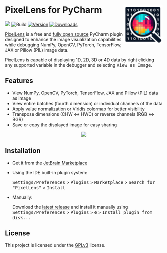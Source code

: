 # PixelLens for PyCharm <img src="src/main/resources/META-INF/pluginIcon.svg" align="right" width="25%"/>

<a href="https://paypal.me/rumswinkel"><img src="https://img.shields.io/static/v1?label=Donate&message=%E2%9D%A4&logo=PayPal&color=%23009cde"/></a>
![Build](https://github.com/srwi/PyCharm-PixelLens/workflows/Build/badge.svg)
[![Version](https://img.shields.io/jetbrains/plugin/v/25039-pixellens.svg)](https://plugins.jetbrains.com/plugin/25039-pixellens)
[![Downloads](https://img.shields.io/jetbrains/plugin/d/25039-pixellens.svg)](https://plugins.jetbrains.com/plugin/25039-pixellens)

<!-- Plugin description -->
[PixelLens](https://plugins.jetbrains.com/plugin/25039-pixellens) is a free and [fully open source](https://github.com/srwi/PyCharm-PixelLens) PyCharm plugin designed to enhance the image visualization capabilities while debugging NumPy, OpenCV, PyTorch, TensorFlow, JAX or Pillow (PIL) image data.

PixelLens is capable of displaying 1D, 2D, 3D or 4D data by right clicking any supported variable in the debugger and selecting <kbd>View as Image</kbd>.

## Features

- View NumPy, OpenCV, PyTorch, TensorFlow, JAX and Pillow (PIL) data as image
- View entire batches (fourth dimension) or individual channels of the data
- Apply value normalization or Viridis colormap for better visibility
- Transpose dimensions (CHW ↔ HWC) or reverse channels (RGB ↔ BGR)
- Save or copy the displayed image for easy sharing
<!-- Plugin description end -->

<p align="center">
  <img src="https://github.com/user-attachments/assets/2ad50efd-efa3-4cd8-8789-44dfb1b277ce" width="550">
<p>

## Installation

- Get it from the [JetBrain Marketplace](https://plugins.jetbrains.com/plugin/25039-pixellens)

- Using the IDE built-in plugin system:
  
  <kbd>Settings/Preferences</kbd> > <kbd>Plugins</kbd> > <kbd>Marketplace</kbd> > <kbd>Search for "PixelLens"</kbd> > <kbd>Install</kbd>
  
- Manually:

  Download the [latest release](https://github.com/srwi/PyCharm-PixelLens/releases/latest) and install it manually using
  <kbd>Settings/Preferences</kbd> > <kbd>Plugins</kbd> > <kbd>⚙️</kbd> > <kbd>Install plugin from disk...</kbd>

## License

This project is licensed under the [GPLv3](https://github.com/srwi/PyCharm-PixelLens/blob/master/LICENSE) license.
